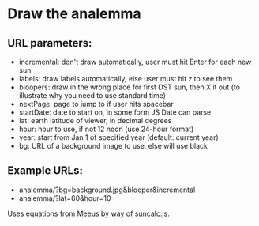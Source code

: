 # Draw the analemma

## URL parameters:

- incremental: don't draw automatically, user must hit Enter for each new sun
- labels:      draw labels automatically, else user must hit z to see them
- bloopers:    draw in the wrong place for first DST sun, then X it out
               (to illustrate why you need to use standard time)
- nextPage:    page to jump to if user hits spacebar
- startDate:   date to start on, in some form JS Date can parse
- lat:         earth latitude of viewer, in decimal degrees
- hour:        hour to use, if not 12 noon (use 24-hour format)
- year:        start from Jan 1 of specified year (default: current year)
- bg:          URL of a background image to use, else will use black

## Example URLs:

- analemma/?bg=background.jpg&blooper&incremental
- analemma/?lat=60&hour=10

Uses equations from Meeus by way of
[suncalc.js](https://github.com/mourner/suncalc).

